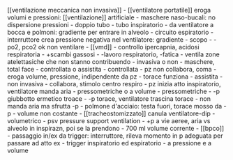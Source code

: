 [[ventilazione meccanica non invasiva]]
	- [[ventilatore portatile]] eroga volumi e pressioni: [[ventilazione]] artificiale
	- maschere naso-bucali: no dispersione pressioni
	- doppio tubo
		- tubo inspiratorio
			- da ventilatore a bocca e polmoni: gradiente per entrare in alveolo
		- circuito espiratorio
			- interruttore crea pressione negativa nel ventilatore: gradiente
	- scopo
		- -po2, pco2 ok non ventilare
		- [[vmd]]
			- controllo ipercapnia, acidosi respiratoria
			- +scambi gassosi
			- -lavoro respiratorio, -fatica
			- ventila zone atelettasiche che non stanno contribuendo
	- invasiva o non
		- maschere, total face
	- controllata o assistita
		- controllata
			- pz non collabora, coma
			- eroga volume, pressione, indipendente da pz
			- torace funziona
		- assistita
			- non invasiva
			- collabora, stimolo centro respiro
			- pz inizia atto inspiratorio, ventilatore manda aria
	- pressometriche o a volume
		- pressometriche
			- -p giubbotto ermetico troace
			- -p torace, ventilatore trascina torace
			- non manda aria ma sfrutta -p
			- polmone d'acciaio: testa fuori, torace mosso da -p
			- volume non costante
			- [[tracheostomizzato]] canula ventilatore-dip
		- volumetrico
			- psv pressure support ventilation
			- +p a vie aeree, aria vs alveolo in inspirazn, poi se la prendono
			- 700 ml volume corrente
			- [[bpco]]
			- passaggio in/ex da trigger: interruttore, rileva momento in p adeguata per passare ad atto ex
				- trigger inspiratorio ed espiratorio
				- a pressione e a volume